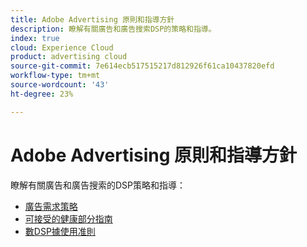 ```yaml
---
title: Adobe Advertising 原則和指導方針
description: 瞭解有關廣告和廣告搜索DSP的策略和指導。
index: true
cloud: Experience Cloud
product: advertising cloud
source-git-commit: 7e614ecb517515217d812926f61ca10437820efd
workflow-type: tm+mt
source-wordcount: '43'
ht-degree: 23%

---
```


# Adobe Advertising 原則和指導方針

瞭解有關廣告和廣告搜索的DSP策略和指導：

* [廣告需求策略](/help/policies/ad-requirements-policy.md)
* [可接受的健康部分指南](/help/policies/health-segment-guidelines.md)
* [數DSP據使用准則](/help/policies/data-usage-guidelines.md)

